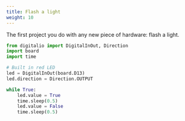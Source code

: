 ```yaml
---
title: Flash a light
weight: 10
---
```


The first project you do with any new piece of hardware: flash a light.

```python {linenos=table}
from digitalio import DigitalInOut, Direction
import board
import time

# Built in red LED
led = DigitalInOut(board.D13)
led.direction = Direction.OUTPUT

while True:
    led.value = True
    time.sleep(0.5)
    led.value = False
    time.sleep(0.5)
```